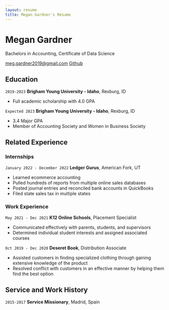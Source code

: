```yaml
---
layout: resume
title: Megan Gardner's Resume
---
```

# Megan Gardner
Bachelors in Accounting, Certificate of Data Science

<div id="webaddress">
<a href="meg.gardner2019@gmail.com">meg.gardner2019@gmail.com</a>
<a href="github.io.byuids-resumes/GardnerMeg_Resume">Github</a>

<!-- https://www.monique.tech/the-art-of-markdown -->


## Education

`2019-2023`
__Brigham Young University - Idaho__, Rexburg, ID

- Full academic scholarship with 4.0 GPA

`Expected 2023`
__Brigham Young University - Idaho__, Rexburg, ID

- 3.4 Major GPA
- Member of Accounting Society and Women in Business Society


## Related Experience

### Internships

`January 2022 - December 2022`
__Ledger Gurus__, American Fork, UT

- Learned ecommerce accounting
- Pulled hundreds of reports from multiple online sales databases
- Posted journal entries and reconciled bank accounts in QuickBooks
- Filed state sales tax in multiple states

### Work Experience

`May 2021 - Dec 2021`
__K12 Online Schools__, Placement Specialist

- Communicated effectively with parents, students, and supervisors
- Determined individual student interests and assigned associated courses

`Oct 2019 - Dec 2020`
__Deseret Book__, Distribution Associate

- Assisted customers in finding specialized clothing through gaining extensive knowledge of the product
- Resolved conflict with customers in an effective manner by helping them find the best option


## Service and Work History

`2015-2017`
__Service Missionary__, Madrid, Spain


